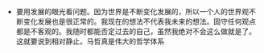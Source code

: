 - 要用发展的眼光看问题。因为世界是不断变化发展的，所以一个人的世界观不断变化发展也是很正常的。我现在的想法不代表我未来的想法。固守任何观点都是不客观的。我随时都能否定过去的自己，虽然我绝对不会这么做就是了。这就要说到相对静止。马哲真是伟大的哲学体系